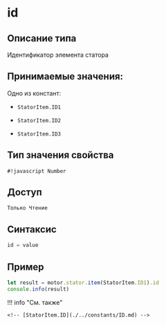 # id

## Описание типа
Идентификатор элемента статора

## Принимаемые значения:
Одно из констант:

 - `StatorItem.ID1`

 - `StatorItem.ID2`

 - `StatorItem.ID3`

## Тип значения свойства
`#!javascript Number`

## Доступ
`Только Чтение`

## Синтаксис
```javascript
id = value
```

## Пример
```javascript linenums="1"
let result = motor.stator.item(StatorItem.ID1).id
console.info(result)
```

!!! info "См. также"

    <!-- [StatorItem.ID](./../constants/ID.md) -->

